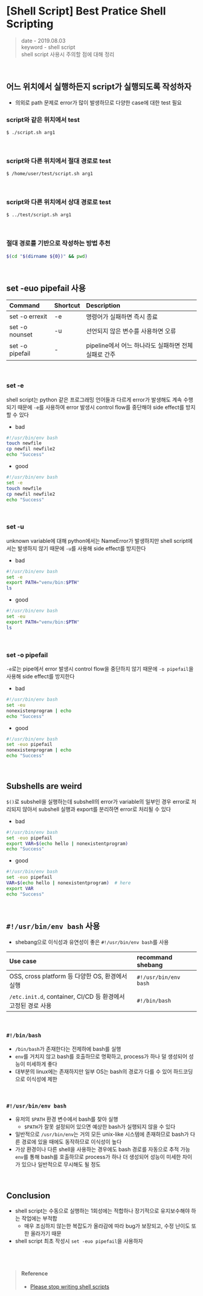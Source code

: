# [Shell Script] Best Pratice Shell Scripting
> date - 2019.08.03  
> keyword - shell script  
> shell script 사용시 주의할 점에 대해 정리  

<br>

## 어느 위치에서 실행하든지 script가 실행되도록 작성하자
* 의외로 path 문제로 error가 많이 발생하므로 다양한 case에 대한 test 필요

### script와 같은 위치에서 test
```sh
$ ./script.sh arg1
```

<br>

### script와 다른 위치에서 절대 경로로 test
```sh
$ /home/user/test/script.sh arg1
```

<br>

### script와 다른 위치에서 상대 경로로 test
```sh
$ ../test/script.sh arg1
```

<br>

### 절대 경로를 기반으로 작성하는 방법 추천
```sh
$(cd "$(dirname ${0})" && pwd)
```


<br>

## set -euo pipefail 사용

| Command | Shortcut | Description |
|:--|:--|:--|
| set -o errexit | -e | 명령어가 실패하면 즉시 종료 |
| set -o nounset | -u | 선언되지 않은 변수를 사용하면 오류 |
| set -o pipefail | - | pipeline에서 어느 하나라도 실패하면 전체 실패로 간주 |

<br>

### set -e
shell script는 python 같은 프로그래밍 언어들과 다르게 error가 발생해도 계속 수행되기 때문에 `-e`를 사용하여 error 발생시 control flow를 중단해야 side effect를 방지할 수 있다

* bad
```sh
#!/usr/bin/env bash
touch newfile
cp newfil newfile2
echo "Success"
```

* good
```sh
#!/usr/bin/env bash
set -e
touch newfile
cp newfil newfile2
echo "Success"
```

<br>

### set -u
unknown variable에 대해 python에서는 NameError가 발생하지만 shell script에서는 발생하지 않기 때문에 `-u`를 사용해 side effect를 방지한다

* bad
```sh
#!/usr/bin/env bash
set -e
export PATH="venv/bin:$PTH"
ls
```

* good
```sh
#!/usr/bin/env bash
set -eu
export PATH="venv/bin:$PTH"
ls
```

<br>

### set -o pipefail
`-e`로는 pipe에서 error 발생시 control flow을 중단하지 않기 때문에 `-o pipefail`을 사용해 side effect를 방지한다

* bad
```sh
#!/usr/bin/env bash
set -eu
nonexistenprogram | echo
echo "Success"
```

* good
```sh
#!/usr/bin/env bash
set -euo pipefail
nonexistenprogram | echo
echo "Success"
```

<br>

## Subshells are weird
`$()`로 subshell을 실행하는데 subshell의 error가 variable의 일부인 경우 error로 처리되지 않아서 subshell 실행과 export를 분리하면 error로 처리될 수 있다

* bad
```sh
#!/usr/bin/env bash
set -euo pipefail
export VAR=$(echo hello | nonexistentprogram)
echo "Success"
```

* good
```sh
#!/usr/bin/env bash
set -euo pipefail
VAR=$(echo hello | nonexistentprogram)  # here
export VAR
echo "Success"
```

<br>

## `#!/usr/bin/env bash` 사용
* shebang으로 이식성과 유연성이 좋은 `#!/usr/bin/env bash`를 사용

| Use case | recommand shebang |
|:--|:--|
| OSS, cross platform 등 다양한 OS, 환경에서 실행 | `#!/usr/bin/env bash` |
| `/etc.init.d`, container, CI/CD 등 환경에서 고정된 경로 사용 | `#!/bin/bash` |

<br>

### `#!/bin/bash`
* `/bin/bash`가 존재한다는 전제하에 bash를 실행
* `env`를 거치지 않고 bash를 호출하므로 명확하고, process가 하나 덜 생성되어 성능이 미세하게 좋다
* 대부분의 linux에는 존재하지만 일부 OS는 bash의 경로가 다를 수 있어 하드코딩으로 이식성에 제한

<br>

### `#!/usr/bin/env bash`
* 유저의 `$PATH` 환경 변수에서 bash를 찾아 실행
  * `$PATH`가 잘못 설정되어 있으면 예상한 bash가 실행되지 않을 수 있다
* 일반적으로 `/usr/bin/env`는 거의 모든 unix-like 시스템에 존재하므로 bash가 다른 경로에 있을 때에도 동작하므로 이식성이 높다
* 가상 환경이나 다른 shell을 사용하는 경우에도 bash 경로를 자동으로 추적 가능
`env`를 통해 bash를 호출하므로 process가 하나 더 생성되어 성능이 미세한 차이가 있으나 일반적으로 무시해도 될 정도

<br>

## Conclusion
* shell script는 수동으로 실행하는 1회성에는 적합하나 장기적으로 유지보수해야 하는 작업에는 부적합
  * 매우 조심하지 않는한 복잡도가 올라감에 따라 bug가 보장되고, 수정 난이도 또한 올라가기 때문
* shell script 최초 작성시 `set -euo pipefail`을 사용하자


<br><br>

> #### Reference
> * [Please stop writing shell scripts](https://pythonspeed.com/articles/shell-scripts/)

